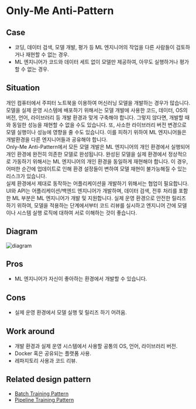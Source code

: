 # Only-Me Anti-Pattern

## Case
- 코딩, 데이터 검색, 모델 개발, 평가 등 ML 엔지니어의 작업을 다른 사람들이 검토하거나 재현할 수 없는 경우.
- ML 엔지니어가 코드와 데이터 세트 없이 모델만 제공하여, 아무도 실행하거나 평가할 수 없는 경우.

## Situation
개인 컴퓨터에서 주피터 노트북을 이용하여 머신러닝 모델을 개발하는 경우가 많습니다. 모델을 실제 운영 시스템에 배포하기 위해서는 모델 개발에 사용한 코드, 데이터, OS의 버전, 언어, 라이브러리 등 개발 환경과 맞게 구축해야 합니다. 그렇지 않다면, 개발할 때와 동일한 성능을 재현할 수 없을 수도 있습니다. 또, 사소한 라이브러리 버전 변경으로 모델 실행이나 성능에 영향을 줄 수도 있습니다. 이를 피하기 위하여 ML 엔지니어들은 개발환경을 다른 엔지니어들과 공유해야 합니다. <br>
Only-Me Anti-Pattern에서 모든 모델 개발은 ML 엔지니어의 개인 환경에서 실행되어 개인 환경에 완전히 의존한 모델로 완성됩니다. 완성된 모델을 실제 환경에서 정상적으로 가동하기 위해서는 ML 엔지니어의 개인 환경을 동일하게 재현해야 합니다. 이 경우, 어떠한 순간에 업데이트로 인해 환경 설정들이 변하여 모델 재현이 불가능해질 수 있는 리스크가 있습니다. <br>
실제 환경에서 제대로 동작하는 어플리케이션을 개발하기 위해서는 협업이 필요합니다. UI와 API는 어플리케이션/백엔드 엔지니어가 개발하며, 데이터 검색, 전후 처리를 포함한 ML 부분은 ML 엔지니어가 개발 및 지원합니다. 실제 운영 환경으로 안전한 릴리즈하기 위하여, 모델을 적용하는 단계에서부터 코드 리뷰를 실시하고 엔지니어 간에 모델이나 시스템 실행 로직에 대하여 서로 이해하는 것이 좋습니다. 

## Diagram
![diagram](diagram.png)


## Pros
- ML 엔지니어가 자신이 좋아하는 환경에서 개발할 수 있습니다. 

## Cons
- 실제 운영 환경에서 모델 실행 및 릴리즈 하기 어려움.

## Work around
- 개발 환경과 실제 운영 시스템에서 사용할 공통의 OS, 언어, 라이브러리 버전. 
- Docker 혹은 공유되는 플랫폼 사용.
- 레파지토리 사용과 코드 리뷰.
  
## Related design pattern
- [Batch Training Pattern](./../../Batch-training-pattern/design_ko.md)
- [Pipeline Training Pattern](./../../Pipeline-training-pattern/design_ko.md)
